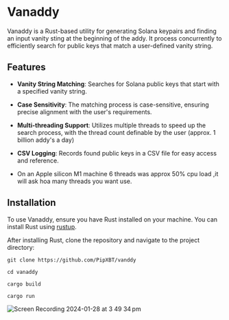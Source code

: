# Vanaddy

Vanaddy is a Rust-based utility for generating Solana keypairs and finding an input vanity sting at the beginning of the addy.
It process concurrently to efficiently search for public keys that match a user-defined vanity string.


## Features

- **Vanity String Matching**: Searches for Solana public keys that start with a specified vanity string.
- **Case Sensitivity**: The matching process is case-sensitive, ensuring precise alignment with the user's requirements.
- **Multi-threading Support**: Utilizes multiple threads to speed up the search process, with the thread count definable by the user (approx. 1 billion addy's a day)
- **CSV Logging**: Records found public keys in a CSV file for easy access and reference.

- On an Apple silicon M1 machine 6 threads was approx 50% cpu load ,it will ask hoa many threads you want use.

## Installation

To use Vanaddy, ensure you have Rust installed on your machine. You can install Rust using [rustup](https://rustup.rs/).

After installing Rust, clone the repository and navigate to the project directory:

```
git clone https://github.com/PipXBT/vanddy
```
```
cd vanaddy
```
```
cargo build
```
```
cargo run 
```


![Screen Recording 2024-01-28 at 3 49 34 pm](https://github.com/PipXBT/vanddy/assets/84630076/e3545aa9-024b-46d7-9fb9-1507967fa0d2)
